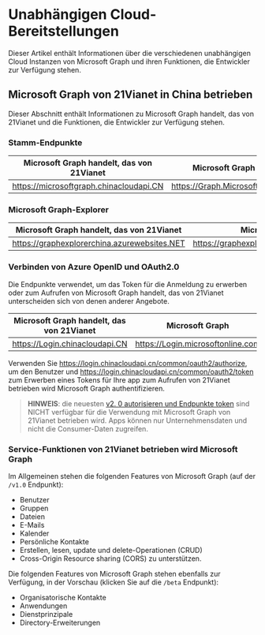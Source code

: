 # <a name="sovereign-cloud-deployments"></a>Unabhängigen Cloud-Bereitstellungen


Dieser Artikel enthält Informationen über die verschiedenen unabhängigen Cloud Instanzen von Microsoft Graph und ihren Funktionen, die Entwickler zur Verfügung stehen. 


## <a name="microsoft-graph-operated-by-21vianet-in-china"></a>Microsoft Graph von 21Vianet in China betrieben

Dieser Abschnitt enthält Informationen zu Microsoft Graph handelt, das von 21Vianet und die Funktionen, die Entwickler zur Verfügung stehen.

### <a name="service-root-endpoints"></a>Stamm-Endpunkte
| Microsoft Graph handelt, das von 21Vianet | Microsoft Graph|
|---------------------------|----------------|
| https://microsoftgraph.chinacloudapi.CN | https://Graph.Microsoft.com|

### <a name="microsoft-graph-explorer"></a>Microsoft Graph-Explorer
| Microsoft Graph handelt, das von 21Vianet | Microsoft Graph|
|---------------------------|----------------|
|https://graphexplorerchina.azurewebsites.NET| https://graphexplorer2.azurewebsites.NET|

### <a name="azure-openid-connect-and-oauth20"></a>Verbinden von Azure OpenID und OAuth2.0
Die Endpunkte verwendet, um das Token für die Anmeldung zu erwerben oder zum Aufrufen von Microsoft Graph handelt, das von 21Vianet unterscheiden sich von denen anderer Angebote. 

| Microsoft Graph handelt, das von 21Vianet | Microsoft Graph|
|---------------------------|----------------|
| https://Login.chinacloudapi.CN | https://Login.microsoftonline.com|
 
Verwenden Sie https://login.chinacloudapi.cn/common/oauth2/authorize, um den Benutzer und https://login.chinacloudapi.cn/common/oauth2/token zum Erwerben eines Tokens für Ihre app zum Aufrufen von 21Vianet betrieben wird Microsoft Graph authentifizieren.

> **HINWEIS**: die neuesten [v2. 0 autorisieren und Endpunkte token](https://azure.microsoft.com/en-us/documentation/articles/active-directory-appmodel-v2-overview/) sind NICHT verfügbar für die Verwendung mit Microsoft Graph von 21Vianet betrieben wird.  Apps können nur Unternehmensdaten und nicht die Consumer-Daten zugreifen. 

### <a name="service-capabilities-offered-by-microsoft-graph-operated-by-21vianet"></a>Service-Funktionen von 21Vianet betrieben wird Microsoft Graph
Im Allgemeinen stehen die folgenden Features von Microsoft Graph (auf der `/v1.0` Endpunkt):

* Benutzer
* Gruppen
* Dateien
* E-Mails
* Kalender
* Persönliche Kontakte 
* Erstellen, lesen, update und delete-Operationen (CRUD)
* Cross-Origin Resource sharing (CORS) zu unterstützen.

Die folgenden Features von Microsoft Graph stehen ebenfalls zur Verfügung, in der Vorschau (klicken Sie auf die `/beta` Endpunkt):

* Organisatorische Kontakte
* Anwendungen
* Dienstprinzipale
* Directory-Erweiterungen
